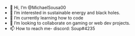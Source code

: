 - 👋 Hi, I’m @MichaelSousa00
- 👀 I’m interested in sustainable energy and black holes.
- 🌱 I’m currently learning how to code
- 💞️ I’m looking to collaborate on gaming or web dev projects.
- 📫 How to reach me- discord: Soup#4235

<!---
MichaelSousa00/MichaelSousa00 is a ✨ special ✨ repository because its `README.md` (this file) appears on your GitHub profile.
You can click the Preview link to take a look at your changes.
--->
